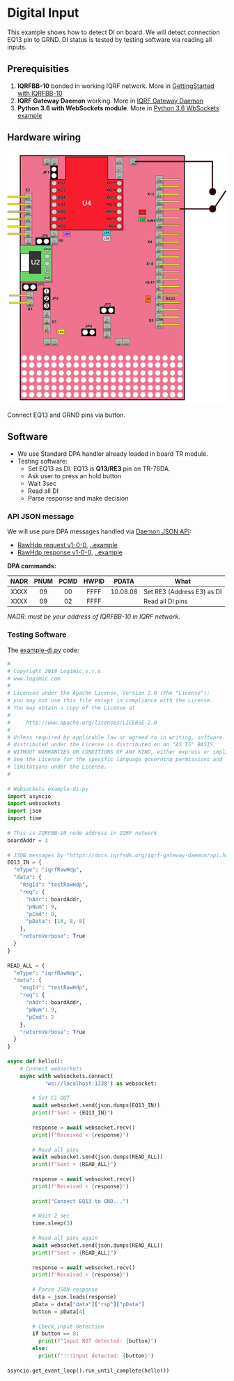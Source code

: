 # Digital Input

This example shows how to detect DI on board. We will detect connection EQ13 pin to GRND. DI status is tested by testing software via reading all inputs.

## Prerequisities

1. **IQRFBB-10** bonded in working IQRF network. More in [GettingStarted with IQRFBB-10](https://github.com/logimic/iqrfboard/wiki)
2. **IQRF Gateway Daemon** working. More in [IQRF Gateway Daemon](https://github.com/logimic/iqrfboard/wiki/Get-IQRF-with-your-software#iqrf-gateway-daemon)
3. **Python 3.6 with WebSockets module**. More in [Python 3.6 WbSockets example](https://github.com/logimic/iqrfboard/wiki/Get-IQRF-with-your-software#python-36-websocket-example)

## Hardware wiring

![](layout-di.png)

Connect EQ13 and GRND pins via button.

## Software

* We use Standard DPA handler already loaded in board TR module.
* Testing software:
  - Set EQ13 as DI. EQ13 is **Q13/RE3** pin on TR-76DA.
  - Ask user to press an hold button
  - Wait 3sec
  - Read all DI
  - Parse response and make decision

### API JSON message

We will use pure DPA messages handled via [Daemon JSON API](https://docs.iqrfsdk.org/iqrf-gateway-daemon/):

* [RawHdp request  v1-0-0](https://apidocs.iqrf.org/iqrf-gateway-daemon/json/#iqrf/iqrfRawHdp-request-1-0-0.json), [..example](https://apidocs.iqrf.org/iqrf-gateway-daemon/json/iqrf/examples/iqrfRawHdp-request-1-0-0-example.json)
* [RawHdp response  v1-0-0](https://apidocs.iqrf.org/iqrf-gateway-daemon/json/#iqrf/iqrfRawHdp-response-1-0-0.json), [..example](https://apidocs.iqrf.org/iqrf-gateway-daemon/json/iqrf/examples/iqrfRawHdp-response-1-0-0-example.json)

**DPA commands:**

| NADR | PNUM | PCMD | HWPID |  PDATA   | What                       |
|:----:|:----:|:----:|:-----:|:--------:| -------------------------- |
| XXXX |  09  |  00  | FFFF  | 10.08.08 | Set RE3 (Address E3) as DI |
| XXXX |  09  |  02  | FFFF  |          | Read all DI pins           |

_NADR: must be your address of IQRFBB-10 in IQRF network._

### Testing Software

The [example-di.py](example-di.py) code:

```py
#
# Copyright 2018 Logimic,s.r.o.
# www.logimic.com
#
# Licensed under the Apache License, Version 2.0 (the "License");
# you may not use this file except in compliance with the License.
# You may obtain a copy of the License at
#
#     http://www.apache.org/licenses/LICENSE-2.0
#
# Unless required by applicable law or agreed to in writing, software
# distributed under the License is distributed on an "AS IS" BASIS,
# WITHOUT WARRANTIES OR CONDITIONS OF ANY KIND, either express or implied.
# See the License for the specific language governing permissions and
# limitations under the License.
#

# Websockets example-di.py
import asyncio
import websockets
import json
import time

# This is IQRFBB-10 node address in IQRF network
boardAddr = 3

# JSON messages by "https://docs.iqrfsdk.org/iqrf-gateway-daemon/api.html"
EQ13_IN = {
  "mType": "iqrfRawHdp",
  "data": {
    "msgId": "testRawHdp",
    "req": {
      "nAdr": boardAddr,
      "pNum": 9,
      "pCmd": 0,
      "pData": [16, 8, 8]
    },
    "returnVerbose": True
  }
}

READ_ALL = {
  "mType": "iqrfRawHdp",
  "data": {
    "msgId": "testRawHdp",
    "req": {
      "nAdr": boardAddr,
      "pNum": 9,
      "pCmd": 2
    },
    "returnVerbose": True
  }
}

async def hello():
    # Connect websockets
    async with websockets.connect(
            'ws://localhost:1338') as websocket:            

        # Set C1 OUT
        await websocket.send(json.dumps(EQ13_IN))
        print(f"Sent > {EQ13_IN}")

        response = await websocket.recv()
        print(f"Received < {response}")

        # Read all pins
        await websocket.send(json.dumps(READ_ALL))
        print(f"Sent > {READ_ALL}")        

        response = await websocket.recv()
        print(f"Received < {response}")         

        print("Connect EQ13 to GND...")

        # Wait 2 sec
        time.sleep(3)          

        # Read all pins again
        await websocket.send(json.dumps(READ_ALL))
        print(f"Sent > {READ_ALL}")        

        response = await websocket.recv()
        print(f"Received < {response}")                      

        # Parse JSON response
        data = json.loads(response)
        pData = data["data"]["rsp"]["pData"]
        button = pData[4]

        # Check input detection
        if button == 8:
          print(f"Input NOT detected: {button}")
        else:
          print(f"!!!Input detected: {button}")      

asyncio.get_event_loop().run_until_complete(hello())
```
